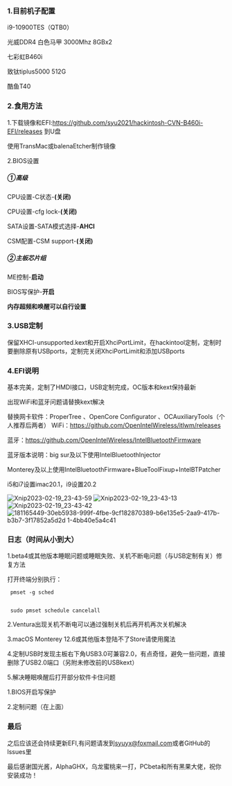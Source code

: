 ### **1.目前机子配置**

i9-10900TES（QTB0）

光威DDR4 白色马甲 3000Mhz 8GBx2

七彩虹B460i

致钛tiplus5000 512G

酷鱼T40

### **2.食用方法**

1.下载镜像和EFI:https://github.com/syu2021/hackintosh-CVN-B460i-EFI/releases 到U盘

使用TransMac或balenaEtcher制作镜像

2.BIOS设置

##### ①高级

CPU设置-C状态-**(关闭)**

CPU设置-cfg lock-**(关闭)**

SATA设置-SATA模式选择-**AHCI**

CSM配置-CSM support-**(关闭)**

##### ②主板芯片组

ME控制-**启动**

BIOS写保护-**开启**

**内存超频和唤醒可以自行设置**

### 3.USB定制

保留XHCI-unsupported.kext和开启XhciPortLimit，在hackintool定制，定制时要删除原有USBports，定制完关闭XhciPortLimit和添加USBports

### 4.EFI说明

基本完美，定制了HMDI接口，USB定制完成，OC版本和kext保持最新

出现WiFi和蓝牙问题请替换kext解决

替换网卡软件：ProperTree 、OpenCore Configurator 、OCAuxiliaryTools（个人推荐后两者）
WiFi：https://github.com/OpenIntelWireless/itlwm/releases

蓝牙：https://github.com/OpenIntelWireless/IntelBluetoothFirmware

蓝牙版本说明：big sur及以下使用IntelBluetoothInjector

Monterey及以上使用IntelBluetoothFirmware+BlueToolFixup+IntelBTPatcher

i5和i7设置imac20.1，i9设置20.2

![Xnip2023-02-19_23-43-59](https://user-images.githubusercontent.com/88355063/219959785-78629b11-0d32-4e58-85c0-06541ce406be.png)
![Xnip2023-02-19_23-43-13](https://user-images.githubusercontent.com/88355063/219959804-019fc58c-fe54-448d-97af-01e5daf77dc2.png)
![Xnip2023-02-19_23-43-42](https://user-images.githubusercontent.com/88355063/219959829-521689b3-0d62-4b5c-a69a-23fb71b30cca.png)
![181165449-30eb5938-999f-4fbe-9cf![182870389-b6e135e5-2aa9-417b-b3b7-3f17852a5d2d](https://user-images.githubusercontent.com/88355063/219959843-b4b995a5-b547-4326-bcc3-fd93dc530bbf.png)
1-4bb40e5a4c41](https://user-images.githubusercontent.com/88355063/219959834-0c6400e1-3e0b-4e19-ac95-6e3b6a5de31f.png)

### 日志（时间从小到大）

1.beta4或其他版本睡眠问题或睡眠失败、关机不断电问题（与USB定制有关）修复方法

打开终端分别执行：

```
 pmset -g sched
 
 
 sudo pmset schedule cancelall
```

2.Ventura出现关机不断电可以通过强制关机后再开机再次关机解决

3.macOS Monterey 12.6或其他版本登陆不了Store请使用魔法

4.定制USB时发现主板右下角USB3.0可兼容2.0，有点奇怪，避免一些问题，直接删除了USB2.0端口（另附未修改前的USBkext）

5.解决睡眠唤醒后打开部分软件卡住问题

1.BIOS开启写保护

2.定制问题（在上面）

### 最后

之后应该还会持续更新EFI,有问题请发到[syuyx@foxmail.com](mailto:syuyx@foxmail.com)或者GitHub的lssues里 

最后感谢国光酱，AlphaGHX，乌龙蜜桃来一打，PCbeta和所有黑果大佬，祝你安装成功！

